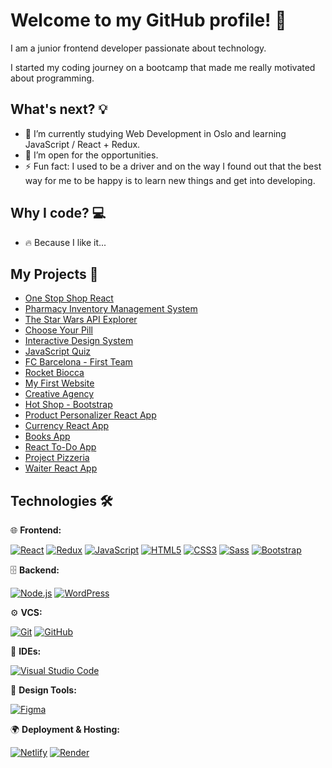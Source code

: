 # Welcome to my GitHub profile! 👋

I am a junior frontend developer passionate about technology.

I started my coding journey on a bootcamp that made me really motivated about programming.

## What's next? 💡

- 🌱 I’m currently studying Web Development in Oslo and learning JavaScript / React + Redux.
- 💬 I’m open for the opportunities.
- ⚡ Fun fact: I used to be a driver and on the way I found out that the best way for me to be happy is to learn new things and get into developing.

## Why I code? 💻

- 🔥 Because I like it...

## My Projects 🚀

- [One Stop Shop React](https://one-stop-shop-react.netlify.app/)
- [Pharmacy Inventory Management System](https://pharmacy-inventory-system.netlify.app//)
- [The Star Wars API Explorer](https://star-wars-api-explorer.netlify.app/)
- [Choose Your Pill](https://choose-your-pill.netlify.app/)
- [Interactive Design System](https://interactive-design-system.netlify.app/)
- [JavaScript Quiz](https://javascript-quiz-js.netlify.app/)
- [FC Barcelona - First Team](https://fc-barcelona-demo.netlify.app/)
- [Rocket Biocca](https://rocket-biocca-demo.netlify.app/)
- [My First Website](https://my-first-webside.netlify.app/)
- [Creative Agency](https://creative-agency-studio.netlify.app/)
- [Hot Shop - Bootstrap](https://hot-shop.netlify.app/)
- [Product Personalizer React App](https://product-personalizer.netlify.app/)
- [Currency React App](https://currency-react-app.netlify.app/)
- [Books App](https://my-first-books-app.netlify.app/)
- [React To-Do App](https://my-first-react-to-do-app.netlify.app/)
- [Project Pizzeria](https://my-project-pizzeria.netlify.app/#/home)  
- [Waiter React App](https://waiter-react-app.netlify.app/#/home)

## Technologies 🛠

🌐 **Frontend:**

[![React](https://img.shields.io/badge/-React-61DAFB?logo=react&logoColor=white)](https://reactjs.org/)
[![Redux](https://img.shields.io/badge/-Redux-764ABC?logo=redux&logoColor=white)](https://redux.js.org/)
[![JavaScript](https://img.shields.io/badge/-JavaScript-F7DF1E?logo=javascript&logoColor=black)](https://developer.mozilla.org/en-US/docs/Web/JavaScript)
[![HTML5](https://img.shields.io/badge/-HTML5-E34F26?logo=html5&logoColor=white)](https://html.spec.whatwg.org/)
[![CSS3](https://img.shields.io/badge/-CSS3-1572B6?logo=css3&logoColor=white)](https://www.w3.org/Style/CSS/)
[![Sass](https://img.shields.io/badge/-Sass-CC6699?logo=sass&logoColor=white)](https://sass-lang.com/)
[![Bootstrap](https://img.shields.io/badge/-Bootstrap-7952B3?logo=bootstrap&logoColor=white)](https://getbootstrap.com/)

🗄 **Backend:**

[![Node.js](https://img.shields.io/badge/-Node.js-339933?logo=node.js&logoColor=white)](https://nodejs.org/)
[![WordPress](https://img.shields.io/badge/-WordPress-21759B?logo=wordpress&logoColor=white)](https://wordpress.org/)

⚙️ **VCS:**

[![Git](https://img.shields.io/badge/-Git-F05032?logo=git&logoColor=white)](https://git-scm.com/)
[![GitHub](https://img.shields.io/badge/-GitHub-181717?logo=github&logoColor=white)](https://github.com/)

🔧 **IDEs:**

[![Visual Studio Code](https://img.shields.io/badge/-Visual%20Studio%20Code-007ACC?logo=visualstudiocode&logoColor=white)](https://code.visualstudio.com/)

🎨 **Design Tools:**

[![Figma](https://img.shields.io/badge/-Figma-F24E1E?logo=figma&logoColor=white)](https://www.figma.com/)

🌍 **Deployment & Hosting:**

[![Netlify](https://img.shields.io/badge/-Netlify-00C7B7?logo=netlify&logoColor=white)](https://www.netlify.com/)
[![Render](https://img.shields.io/badge/-Render-46E3B7?logo=render&logoColor=white)](https://render.com/)
